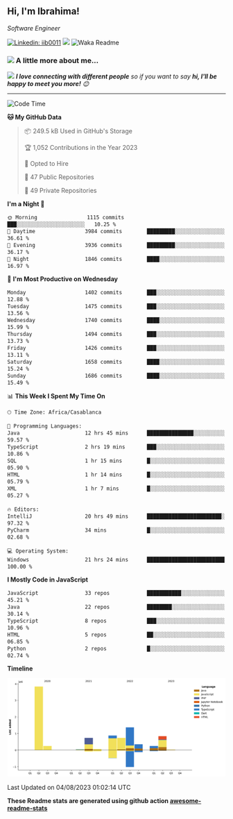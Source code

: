 <h2>Hi, I'm Ibrahima! </h2>
<p><em>Software Engineer 
</em></p>


[![Linkedin: iib0011](https://img.shields.io/badge/-iib0011-blue?style=flat-square&logo=Linkedin&logoColor=white&link=https://www.linkedin.com/in/iib0011/)](https://www.linkedin.com/in/iib0011/)
![](https://visitor-badge.glitch.me/badge?page_id=iib0011)
![Waka Readme](https://github.com/iib0011/iib0011/workflows/Waka%20Readme/badge.svg)


### <img src="https://media.giphy.com/media/VgCDAzcKvsR6OM0uWg/giphy.gif" width="50"> A little more about me...  


<img src="https://media.giphy.com/media/LnQjpWaON8nhr21vNW/giphy.gif" width="60"> <em><b>I love connecting with different people</b> so if you want to say <b>hi, I'll be happy to meet you more!</b> 😊</em>

---
<!--START_SECTION:waka-->
![Code Time](http://img.shields.io/badge/Code%20Time-2%2C383%20hrs%2059%20mins-blue)

**🐱 My GitHub Data** 

> 📦 249.5 kB Used in GitHub's Storage 
 > 
> 🏆 1,052 Contributions in the Year 2023
 > 
> 💼 Opted to Hire
 > 
> 📜 47 Public Repositories 
 > 
> 🔑 49 Private Repositories 
 > 
**I'm a Night 🦉** 

```text
🌞 Morning                1115 commits        ███░░░░░░░░░░░░░░░░░░░░░░   10.25 % 
🌆 Daytime                3984 commits        █████████░░░░░░░░░░░░░░░░   36.61 % 
🌃 Evening                3936 commits        █████████░░░░░░░░░░░░░░░░   36.17 % 
🌙 Night                  1846 commits        ████░░░░░░░░░░░░░░░░░░░░░   16.97 % 
```
📅 **I'm Most Productive on Wednesday** 

```text
Monday                   1402 commits        ███░░░░░░░░░░░░░░░░░░░░░░   12.88 % 
Tuesday                  1475 commits        ███░░░░░░░░░░░░░░░░░░░░░░   13.56 % 
Wednesday                1740 commits        ████░░░░░░░░░░░░░░░░░░░░░   15.99 % 
Thursday                 1494 commits        ███░░░░░░░░░░░░░░░░░░░░░░   13.73 % 
Friday                   1426 commits        ███░░░░░░░░░░░░░░░░░░░░░░   13.11 % 
Saturday                 1658 commits        ████░░░░░░░░░░░░░░░░░░░░░   15.24 % 
Sunday                   1686 commits        ████░░░░░░░░░░░░░░░░░░░░░   15.49 % 
```


📊 **This Week I Spent My Time On** 

```text
🕑︎ Time Zone: Africa/Casablanca

💬 Programming Languages: 
Java                     12 hrs 45 mins      ███████████████░░░░░░░░░░   59.57 % 
TypeScript               2 hrs 19 mins       ███░░░░░░░░░░░░░░░░░░░░░░   10.86 % 
SQL                      1 hr 15 mins        █░░░░░░░░░░░░░░░░░░░░░░░░   05.90 % 
HTML                     1 hr 14 mins        █░░░░░░░░░░░░░░░░░░░░░░░░   05.79 % 
XML                      1 hr 7 mins         █░░░░░░░░░░░░░░░░░░░░░░░░   05.27 % 

🔥 Editors: 
IntelliJ                 20 hrs 49 mins      ████████████████████████░   97.32 % 
PyCharm                  34 mins             █░░░░░░░░░░░░░░░░░░░░░░░░   02.68 % 

💻 Operating System: 
Windows                  21 hrs 24 mins      █████████████████████████   100.00 % 
```

**I Mostly Code in JavaScript** 

```text
JavaScript               33 repos            ███████████░░░░░░░░░░░░░░   45.21 % 
Java                     22 repos            ████████░░░░░░░░░░░░░░░░░   30.14 % 
TypeScript               8 repos             ███░░░░░░░░░░░░░░░░░░░░░░   10.96 % 
HTML                     5 repos             ██░░░░░░░░░░░░░░░░░░░░░░░   06.85 % 
Python                   2 repos             █░░░░░░░░░░░░░░░░░░░░░░░░   02.74 % 
```



**Timeline**

![Lines of Code chart](https://raw.githubusercontent.com/iib0011/iib0011/master/assets/bar_graph.png)


 Last Updated on 04/08/2023 01:02:14 UTC
<!--END_SECTION:waka-->

**These Readme stats are generated using github action [awesome-readme-stats](https://github.com/iib0011/waka-readme-stats)**
